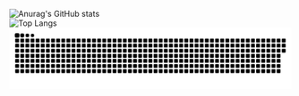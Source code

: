 ![Anurag's GitHub stats](https://github-readme-stats.vercel.app/api?username=xiao-ni-qiu&show_icons=true&theme=radical)<br>
![Top Langs](https://github-readme-stats.vercel.app/api/top-langs/?username=xiao-ni-qiu&layout=compact)
<picture>
  <source media="(prefers-color-scheme: dark)" srcset="https://raw.githubusercontent.com/xiao-ni-qiu/xiao-ni-qiu/output/github-contribution-grid-snake-dark.svg">
  <source media="(prefers-color-scheme: light)" srcset="https://raw.githubusercontent.com/xiao-ni-qiu/xiao-ni-qiu/output/github-contribution-grid-snake.svg">
  <img alt="github contribution grid snake animation" src="https://raw.githubusercontent.com/xiao-ni-qiu/xiao-ni-qiu/output/github-contribution-grid-snake.svg">
</picture>
